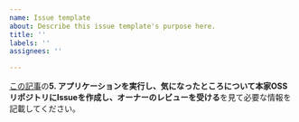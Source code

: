 ```yaml
---
name: Issue template
about: Describe this issue template's purpose here.
title: ''
labels: ''
assignees: ''

---
```


[この記事](https://note.com/samurai_se/n/ncde3bb14066e?magazine_key=md5321f66534d)の**5. アプリケーションを実行し、気になったところについて本家OSSリポジトリにIssueを作成し、オーナーのレビューを受ける**を見て必要な情報を記載してください。
